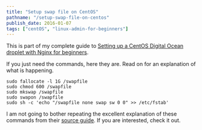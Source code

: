 ```yaml
---
title: "Setup swap file on CentOS"
pathname: "/setup-swap-file-on-centos"
publish_date: 2016-01-07
tags: ["centOS", "linux-admin-for-beginners"]
---
```


This is part of my complete guide to [Setting up a CentOS Digital Ocean droplet with Nginx for beginners](/digital-ocean-for-beginners).

If you just need the commands, here they are. Read on for an explanation of what is happening.

    sudo fallocate -l 1G /swapfile
    sudo chmod 600 /swapfile
    sudo mkswap /swapfile
    sudo swapon /swapfile
    sudo sh -c 'echo "/swapfile none swap sw 0 0" >> /etc/fstab'
    

I am not going to bother repeating the excellent explanation of these commands from their [source guide](https://www.digitalocean.com/community/tutorials/additional-recommended-steps-for-new-centos-7-servers#create-a-swap-file). If you are interested, check it out.
